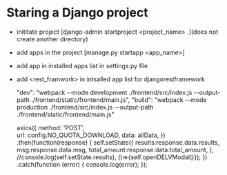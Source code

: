 # Staring a Django project

- inititate project [django-admin startproject <project_name> .](does not create another directory)
- add apps in the project [manage.py startapp <app_name>]
- add app in installed apps list in settings.py file
- add <rest_framwork> in intsalled app list for djangorestframework

    "dev": "webpack --mode development ./frontend/src/index.js --output-path ./frontend/static/frontend/main.js",
    "build": "webpack --mode production ./frontend/src/index.js --output-path ./frontend/static/frontend/main.js"

    axios({
                method: 'POST',          
                url: config.NO_QUOTA_DOWNLOAD,
                data: allData,
            })
            .then(function(response) {
            self.setState({
                results:response.data.results,
                msg:response.data.msg,
                total_amount:response.data.total_amount,
                },
                //console.log(self.setState.results),
                ()=>{self.openDELVModal()});
            })
            .catch(function (error) {
                console.log(error);
            });